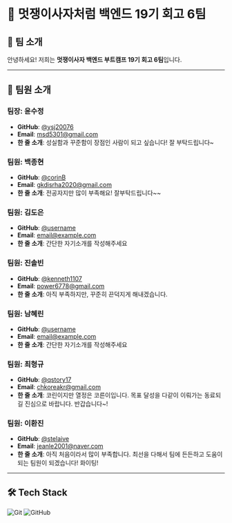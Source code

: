 # 🦁 멋쟁이사자처럼 백엔드 19기 회고 6팀

## 👋 팀 소개

안녕하세요! 저희는 **멋쟁이사자 백엔드 부트캠프 19기 회고 6팀**입니다.

---

## 👥 팀원 소개

### 팀장: 윤수정
- **GitHub**: [@ysj20076](https://github.com/ysj20076)
- **Email**: msd5301@gmail.com
- **한 줄 소개**: 성실함과 꾸준함이 장점인 사람이 되고 싶습니다! 잘 부탁드립니다~

### 팀원: 백종현
- **GitHub**: [@corinB](https://github.com/corinB)
- **Email**: gkdisrha2020@gmail.com
- **한 줄 소개**: 전공자지만 많이 부족해요! 잘부탁드립니다~~

### 팀원: 김도은
- **GitHub**: [@username](https://github.com/username)
- **Email**: email@example.com
- **한 줄 소개**: 간단한 자기소개를 작성해주세요

### 팀원: 진솔빈
- **GitHub**: [@kenneth1107](https://github.com/kenneth1107)
- **Email**: power6778@gmail.com
- **한 줄 소개**: 아직 부족하지만, 꾸준히 끈덕지게 해내겠습니다.

### 팀원: 남혜린
- **GitHub**: [@username](https://github.com/username)
- **Email**: email@example.com
- **한 줄 소개**: 간단한 자기소개를 작성해주세요

### 팀원: 최형규
- **GitHub**: [@qstory17](https://github.com/qstory17)
- **Email**: chkoreakr@gmail.com
- **한 줄 소개**: 코린이지만 열정은 코른이입니다. 목표 달성을 다같이 이뤄가는 동료되길 진심으로 바랍니다. 반갑습니다~!

### 팀원: 이환진
- **GitHub**: [@stelaive](https://github.com/stelaive)
- **Email**: jeanle2001@naver.com
- **한 줄 소개**: 아직 처음이라서 많이 부족합니다. 최선을 다해서 팀에 든든하고 도움이되는 팀원이 되겠습니다! 화이팅!

---

## 🛠 Tech Stack

![Git](https://img.shields.io/badge/Git-F05032?style=for-the-badge&logo=git&logoColor=white)
![GitHub](https://img.shields.io/badge/GitHub-181717?style=for-the-badge&logo=github&logoColor=white)
